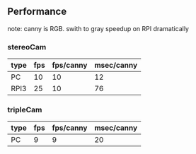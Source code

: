 
## Performance

note: canny is RGB. swith to gray speedup on RPI dramatically
### stereoCam
|type| fps | fps/canny | msec/canny |
|---|---|---|---|
| PC | 10 | 10 | 12| 
| RPI3 |25 | 10 | 76 |

### tripleCam 
|type| fps | fps/canny | msec/canny |
|---|---|---|---|
| PC | 9 | 9 | 20| 
